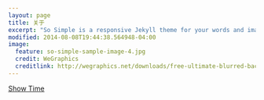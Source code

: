 ```yaml
---
layout: page
title: 关于
excerpt: "So Simple is a responsive Jekyll theme for your words and images."
modified: 2014-08-08T19:44:38.564948-04:00
image:
  feature: so-simple-sample-image-4.jpg
  credit: WeGraphics
  creditlink: http://wegraphics.net/downloads/free-ultimate-blurred-background-pack/
---
```


<a markdown="0" href="http://ipaler.github.io/" class="btn">Show Time</a>

[^1]: Example: *domain.com/category-name/post-title*